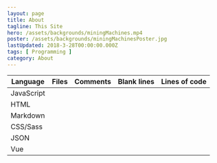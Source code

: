 ```yaml
---
layout: page
title: About
tagline: This Site
hero: /assets/backgrounds/miningMachines.mp4
poster: /assets/backgrounds/miningMachinesPoster.jpg
lastUpdated: 2018-3-28T00:00:00.000Z
tags: [ Programming ]
category: About
---
```

| Language | Files | Comments | Blank lines | Lines of code |
|----------|-------|----------|-------------|---------------|
| JavaScript | | | | |
| HTML | | | | |
| Markdown | | | | |
| CSS/Sass | | | | |
| JSON | | | | |
| Vue | | | | |

<!--
{{ site.data.linesOfCode.JavaScript.nFiles }}
{{ site.data.linesOfCode.JavaScript.comment_pct }}%
{{ site.data.linesOfCode.JavaScript.blank_pct }}%
{{ site.data.linesOfCode.JavaScript.code }}
-->
